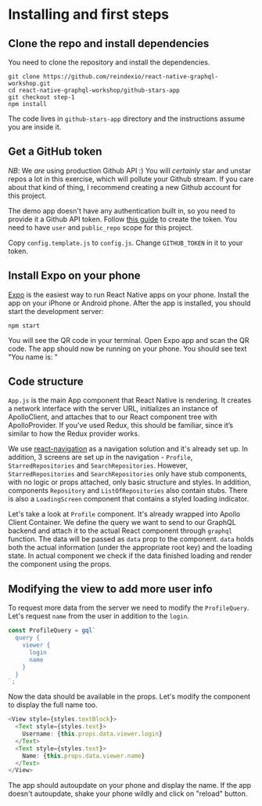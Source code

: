 # Installing and first steps

## Clone the repo and install dependencies

You need to clone the repository and install the dependencies.

```
git clone https://github.com/reindexio/react-native-graphql-workshop.git
cd react-native-graphql-workshop/github-stars-app
git checkout step-1
npm install
```

The code lives in `github-stars-app` directory and the instructions assume you
are inside it.

## Get a GitHub token

*NB*: We *are* using production Github API :) You will *certainly* star and
 unstar repos a lot in this exercise, which will pollute your Github stream.
If you care about that kind of thing, I recommend creating a new Github account
for this project.

The demo app doesn't have any authentication built in, so you need to provide
it a Github API token. Follow [this guide](https://help.github.com/articles/creating-a-personal-access-token-for-the-command-line/)
to create the token. You need to have `user` and `public_repo` scope for this
project.

Copy `config.template.js` to `config.js`. Change `GITHUB_TOKEN` in it to your
token.

## Install Expo on your phone

[Expo](https://expo.io) is the easiest way to run React Native apps on your
phone. Install the app on your iPhone or Android phone. After the app is
installed, you should start the development server:

```
npm start
```

You will see the QR code in your terminal. Open Expo app and scan the QR code.
The app should now be running on your phone. You should see text "You name is:
<YOUR GITHUB USERNAME>"

## Code structure

`App.js` is the main App component that React Native is rendering. It creates a
network interface with the server URL, initializes an instance of ApolloClient,
and attaches that to our React component tree with ApolloProvider. If you’ve
used Redux, this should be familiar, since it’s similar to how the Redux
provider works.

We use [react-navigation](https://reactnavigation.org) as a navigation solution and it's already set
up. In addition, 3 screens are set up in the navigation - `Profile`,
`StarredRepositories` and `SearchRepositories`. However, `StarredRepositories`
and `SearchRepositories` only have stub components, with no logic or props
attached, only basic structure and styles. In addition, components `Repository`
and `ListOfRepositories` also contain stubs. There is also a `LoadingScreen`
component that contains a styled loading indicator.

Let's take a look at `Profile` component. It's already wrapped into Apollo
Client Container. We define the query we want to send to our GraphQL backend
 and attach it to the actual React component through `graphql` function. The
 data will be passed as `data` prop to the component. `data` holds both the
 actual information (under the appropriate root key) and the loading state. In
 actual component we check if the data finished loading and render the
component using the props.

## Modifying the view to add more user info

To request more data from the server we need to modify the `ProfileQuery`. Let's
request `name` from the user in addition to the `login`.

```js
const ProfileQuery = gql`
  query {
    viewer {
      login
      name
    }
  }
`;
```

Now the data should be available in the props. Let's modify the component to
display the full name too.

```js
<View style={styles.textBlock}>
  <Text style={styles.text}>
    Username: {this.props.data.viewer.login}
  </Text>
  <Text style={styles.text}>
    Name: {this.props.data.viewer.name}
  </Text>
</View>
```

The app should autoupdate on your phone and display the name. If the app doesn't autoupdate, shake your phone wildly and click on "reload" button.
